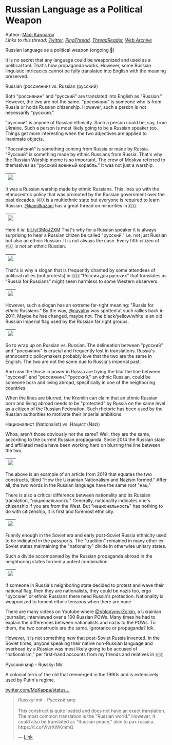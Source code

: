 # Russian Language as a Political Weapon

Author: [Madi Kapparov](https://twitter.com/MuKappa)  
*Links to this thread: [Twitter](https://twitter.com/MuKappa/status/1519100644849770497), [PingThread](https://pingthread.com/thread/1519100644849770497), [ThreadReader](https://threadreaderapp.com/thread/1519100644849770497.html), [Web Archive](https://web.archive.org/web/*/https://twitter.com/MuKappa/status/1519100644849770497)*

Russian language as a political weapon (ongoing 🧵)

It is no secret that any language could be weaponized and used as a political tool. That's how propaganda works. However, some Russian linguistic intricacies cannot be fully translated into English with the meaning preserved.

Russian (россиянин) vs. Russian (русский)

Both "россиянин" and "русский" are translated into English as "Russian." However, the two are not the same. "россиянин" is someone who is from Russia or holds Russian citizenship. However, such a person is not necessarily "русский."

"русский" is anyone of Russian ethnicity. Such a person could be, say, from Ukraine. Such a person is most likely going to be a Russian speaker too. Things get more interesting when the two adjectives are applied to inanimate objects.

"Российский" is something coming from Russia or made by Russia. "Русский" is something made by ethnic Russians from Russia. That's why the Russian Warship meme is so important. The crew of Moskva referred to themselves as "русский военный корабль." It was not just a warship.

| [![](https://pbs.twimg.com/media/FRTwKyyXwAAy4f6.jpg)](https://pbs.twimg.com/media/FRTwKyyXwAAy4f6.jpg) |
| :-: |

It was a Russian warship made by ethnic Russians. This lines up with the ethnocentric policy that was promoted by the Russian government over the past decades. 🇷🇺 is a multiethnic state but everyone is required to learn Russian. [@kamilkazani](https://twitter.com/kamilkazani) has a great thread on minorities in 🇷🇺

| [![](https://pbs.twimg.com/media/FRTyDdKWYAE80DQ.jpg)](https://pbs.twimg.com/media/FRTyDdKWYAE80DQ.jpg) |
| :-: |

Here it is: [bit.ly/3MoJ2XM](https://bit.ly/3MoJ2XM) That's why for a Russian speaker it is always surprising to hear a Russian citizen be called "русский," i.e. not just Russian but also an ethnic Russian. It is not always the case. Every fifth citizen of 🇷🇺 is not an ethnic Russian.

| [![](https://pbs.twimg.com/media/FRT1IqzXEAAwPUe.png)](https://pbs.twimg.com/media/FRT1IqzXEAAwPUe.png) |
| :-: |

That's is why a slogan that is frequently chanted by some attendees of political rallies (not protests) in 🇷🇺 "Россия для русских" that translates as "Russia for Russians" might seem harmless to some Western observers.

| [![](https://pbs.twimg.com/media/FRT3lMxXwAAloVg.jpg)](https://pbs.twimg.com/media/FRT3lMxXwAAloVg.jpg) |
| :-: |

However, such a slogan has an extreme far-right meaning: "Russia for *ethnic* Russians." By the way, [@navalny](https://twitter.com/navalny) was spotted at such rallies back in 2011. Maybe he has changed, maybe not. The black/yellow/white is an old Russian Imperial flag used by the Russian far right groups.

| [![](https://pbs.twimg.com/media/FRT4BqqWQAADuNp.jpg)](https://pbs.twimg.com/media/FRT4BqqWQAADuNp.jpg) |
| :-: |

So to wrap up on Russian vs. Russian. The delineation between "русский" and "россиянин" is crucial and frequently lost in translations. Russia's ethnocentric policymakers probably love that the two are the same in English. The two are not the same due to Russia's imperial past.

And now the those in power in Russia are trying the blur the line between "русский" and "россиянин." "русский," an ethnic Russian, could be someone born and living abroad, specifically in one of the neighboring countries.

When the lines are blurred, the Kremlin can claim that an ethnic Russian born and living abroad needs to be "protected" by Russia on the same level as a citizen of the Russian Federation. Such rhetoric has been used by the Russian authorities to motivate their imperial ambitions.

Националист (Nationalist) vs. Нацист (Nazi)

Whoa, aren't those obviously not the same? Well, they are the same, according to the current Russian propaganda. Since 2014 the Russian state and affiliated media have been working hard on blurring the line between the two.

| [![](https://pbs.twimg.com/media/FRU2CnpXsAIaObP.png)](https://pbs.twimg.com/media/FRU2CnpXsAIaObP.png) |
| :-: |

The above is an example of an article from 2019 that equates the two constructs, titled "How the Ukrainian Nationalism and Nazism formed." After all, the two words in the Russian language have the same root "нац."

There is also a critical difference between nationality and its Russian translation, "национальность." Generally, nationality indicates one's citizenship if you are from the West. But "национальность" has nothing to do with citizenship, it is first and foremost ethnicity.

| [![](https://pbs.twimg.com/media/FRU4iHtWYAU9tvq.jpg)](https://pbs.twimg.com/media/FRU4iHtWYAU9tvq.jpg) |
| :-: |

Funnily enough in the Soviet era and early post-Soviet Russia ethnicity used to be indicated in the passports. The "tradition" remained in many other ex-Soviet states maintaining the "nationality" divide in otherwise unitary states.

Such a divide accompanied by the Russian propaganda abroad in the neighboring states formed a potent combination.

| [![](https://pbs.twimg.com/media/FRU9RQYXIAAK0_D.png)](https://pbs.twimg.com/media/FRU9RQYXIAAK0_D.png) |
| :-: |

If someone in Russia's neighboring state decided to protest and wave their national flag, then they are nationalists, they could be nazis too, ergo "русские" or ethnic Russians there need Russia's protection. Nationality is weaponized to foment ethnic tensions when there are none

There are many videos on Youtube where [@VolodymyrZolkin](https://twitter.com/VolodymyrZolkin), a Ukrainian journalist, interviewed over a 100 Russian POWs. Many times he had to explain the differences between nationalists and nazis to the POWs. To them, the two constructs are the same. Ignorance or propaganda? Idk.

However, it is not something new that post-Soviet Russia invented. In the Soviet times, anyone speaking their native non-Russian language and overhead by a Russian was most likely going to be accused of "nationalism," per first-hand accounts from my friends and relatives in 🇰🇿

Русский мир - Russkyi Mir

A colonial term of the old that reemerged in the 1990s and is extensively used by Putin's regime.

[twitter.com/MuKappa/status…](https://twitter.com/MuKappa/status/1523740214061309952?s=20&t=rogm7Vs0qQ6Y25ych81V3Q)

<blockquote class="twitter-tweet">
    <p lang="en" dir="ltr">
    Russkyi mir - Русский мир<br />
    <br />
    This construct is quite loaded and does not have an exact translation. The most common translation is the &#34;Russian world.&#34; However, it could also be translated as &#34;Russian peace,&#34; akin to pax russica. https://t.co/VIvrXWKmmQ<br />
    </p>
    &mdash; <a href="https://twitter.com/MuKappa/status/1523740214061309952">Link</a>
</blockquote>
